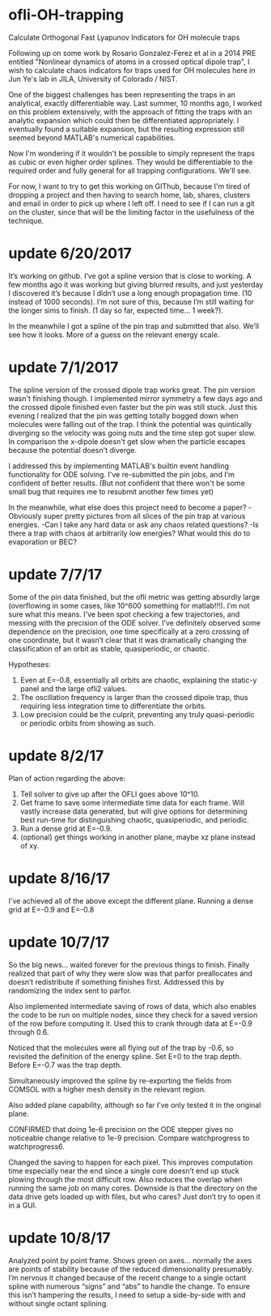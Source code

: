 # ofli-OH-trapping
Calculate Orthogonal Fast Lyapunov Indicators for OH molecule traps

Following up on some work by Rosario Gonzalez-Ferez et al in a 2014 PRE entitled "Nonlinear dynamics of atoms in a crossed optical dipole trap", I wish to calculate chaos indicators for traps used for OH molecules here in Jun Ye's lab in JILA, University of Colorado / NIST.

One of the biggest challenges has been representing the traps in an analytical, exactly differentiable way. Last summer, 10 months ago, I worked on this problem extensively, with the approach of fitting the traps with an analytic expansion which could then be differentiated appropriately. I eventually found a suitable expansion, but the resulting expression still seemed beyond MATLAB's numerical capabilities.

Now I'm wondering if it wouldn't be possible to simply represent the traps as cubic or even higher order splines. They would be differentiable to the required order and fully general for all trapping configurations. We'll see.

For now, I want to try to get this working on GIThub, because I'm tired of dropping a project and then having to search home, lab, shares, clusters and email in order to pick up where I left off. I need to see if I can run a git on the cluster, since that will be the limiting factor in the usefulness of the technique.

# update 6/20/2017
It’s working on github. I’ve got a spline version that is close to working. A few months ago it was working but giving blurred results, and just yesterday I discovered it’s because I didn’t use a long enough propagation time. (10 instead of 1000 seconds). I’m not sure of this, because I’m still waiting for the longer sims to finish. (1 day so far, expected time… 1 week?).

In the meanwhile I got a spline of the pin trap and submitted that also. We’ll see how it looks. More of a guess on the relevant energy scale.

# update 7/1/2017
The spline version of the crossed dipole trap works great. The pin version wasn't finishing though. I implemented mirror symmetry a few days ago and the crossed dipole finished even faster but the pin was still stuck. Just this evening I realized that the pin was getting totally bogged down when molecules were falling out of the trap. I think the potential was quintically diverging so the velocity was going nuts and the time step got super slow. In comparison the x-dipole doesn't get slow when the particle escapes because the potential doesn't diverge.

I addressed this by implementing MATLAB's builtin event handling functionality for ODE solving. I've re-submitted the pin jobs, and I'm confident of better results. (But not confident that there won't be some small bug that requires me to resubmit another few times yet)

In the meanwhile, what else does this project need to become a paper?
-Obviously super pretty pictures from all slices of the pin trap at various energies.
-Can I take any hard data or ask any chaos related questions?
-Is there a trap with chaos at arbitrarily low energies? What would this do to evaporation or BEC?

# update 7/7/17
Some of the pin data finished, but the ofli metric was getting absurdly large (overflowing in some cases, like 10^600 something for matlab!!!). I’m not sure what this means. I’ve been spot checking a few trajectories, and messing with the precision of the ODE solver. I’ve definitely observed some dependence on the precision, one time specifically at a zero crossing of one coordinate, but it wasn’t clear that it was dramatically changing the classification of an orbit as stable, quasiperiodic, or chaotic.

Hypotheses:
1. Even at E=-0.8, essentially all orbits are chaotic, explaining the static-y panel and the large ofli2 values.
2. The oscillation frequency is larger than the crossed dipole trap, thus requiring less integration time to differentiate the orbits.
3. Low precision could be the culprit, preventing any truly quasi-periodic or periodic orbits from showing as such.

# update 8/2/17
Plan of action regarding the above:
1. Tell solver to give up after the OFLI goes above 10^10.
2. Get frame to save some intermediate time data for each frame. Will vastly increase data generated, but will give options for determining best run-time for distinguishing chaotic, quasiperiodic, and periodic.
3. Run a dense grid at E=-0.9.
4. (optional) get things working in another plane, maybe xz plane instead of xy.

# update 8/16/17
I've achieved all of the above except the different plane. Running a dense grid at E=-0.9 and E=-0.8

# update 10/7/17
So the big news… waited forever for the previous things to finish. Finally realized that part of why they were slow was that parfor preallocates and doesn’t redistribute if something finishes first. Addressed this by randomizing the index sent to parfor.

Also implemented intermediate saving of rows of data, which also enables the code to be run on multiple nodes, since they check for a saved version of the row before computing it. Used this to crank through data at E=-0.9 through 0.6.

Noticed that the molecules were all flying out of the trap by -0.6, so revisited the definition of the energy spline. Set E=0 to the trap depth. Before E=-0.7 was the trap depth.

Simultaneously improved the spline by re-exporting the fields from COMSOL with a higher mesh density in the relevant region.

Also added plane capability, although so far I’ve only tested it in the original plane.

CONFIRMED that doing 1e-6 precision on the ODE stepper gives no noticeable change relative to 1e-9 precision. Compare watchprogress to watchprogress6.

Changed the saving to happen for each pixel. This improves computation time especially near the end since a single core doesn’t end up stuck plowing through the most difficult row. Also reduces the overlap when running the same job on many cores. Downside is that the directory on the data drive gets loaded up with files, but who cares? Just don’t try to open it in a GUI.

# update 10/8/17
Analyzed point by point frame. Shows green on axes… normally the axes are points of stability because of the reduced dimensionality presumably. I’m nervous it changed because of the recent change to a single octant spline with numerous “signs” and “abs” to handle the change. To ensure this isn’t hampering the results, I need to setup a side-by-side with and without single octant splining.